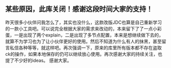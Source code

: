 ## 某些原因，此库关闭！感谢这段时间大家的支持！

昨天很多小伙伴问我怎么了，其实也没什么，这款改版JDC也算是自己重新学习的一款小工具吧。可以说完全根据大家的需求来改动的，本来留下了了一点小彩蛋，一是出现了两个explain，二是出现了多节点配置，本来是想继续做下去的，就算不为学习也为了让小伙伴更好的使用。然后不知道为什么有人的抹黑，甚至留言私信各种等等，就这样吧。再次强调一下，原来的库里所有版本都不存在盗取ck的操作，如果本地保存的仍可以继续放心使用。再次感谢大家的持续关注，也提了不少好的ideas。
感谢大家。
